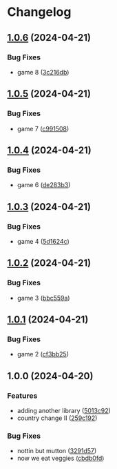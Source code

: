 # Changelog

## [1.0.6](https://github.com/jgf5013/better-world-dev/compare/game-v1.0.5...game-v1.0.6) (2024-04-21)


### Bug Fixes

* game 8 ([3c216db](https://github.com/jgf5013/better-world-dev/commit/3c216dbcf76347796a8a0730648861713bb1ff05))

## [1.0.5](https://github.com/jgf5013/better-world-dev/compare/game-v1.0.4...game-v1.0.5) (2024-04-21)


### Bug Fixes

* game 7 ([c991508](https://github.com/jgf5013/better-world-dev/commit/c99150893d6ef3806c4e78708562713b22d42ce2))

## [1.0.4](https://github.com/jgf5013/better-world-dev/compare/game-v1.0.3...game-v1.0.4) (2024-04-21)


### Bug Fixes

* game 6 ([de283b3](https://github.com/jgf5013/better-world-dev/commit/de283b36196c24dd1dd4d5c3d3b9391351764dc2))

## [1.0.3](https://github.com/jgf5013/better-world-dev/compare/game-v1.0.2...game-v1.0.3) (2024-04-21)


### Bug Fixes

* game 4 ([5d1624c](https://github.com/jgf5013/better-world-dev/commit/5d1624c015bc3f60f0efe9ef87a6249321b24a15))

## [1.0.2](https://github.com/jgf5013/better-world-dev/compare/game-v1.0.1...game-v1.0.2) (2024-04-21)


### Bug Fixes

* game 3 ([bbc559a](https://github.com/jgf5013/better-world-dev/commit/bbc559aa3acb99a50cdd7768e91851d1ee303c47))

## [1.0.1](https://github.com/jgf5013/better-world-dev/compare/game-v1.0.0...game-v1.0.1) (2024-04-21)


### Bug Fixes

* game 2 ([cf3bb25](https://github.com/jgf5013/better-world-dev/commit/cf3bb25f6ae4a1eb63655766abcd5edc3fee3dee))

## 1.0.0 (2024-04-20)


### Features

* adding another library ([5013c92](https://github.com/jgf5013/better-world-dev/commit/5013c92eabcb21dd2bc8f055605e3b6b21aafd47))
* country change II ([259c192](https://github.com/jgf5013/better-world-dev/commit/259c19214f189feb0add769ffe0245ce3bc9455f))


### Bug Fixes

* nottin but mutton ([3291d57](https://github.com/jgf5013/better-world-dev/commit/3291d570e08e190eed7e6d28abaf96e703293758))
* now we eat veggies ([cbdb0fd](https://github.com/jgf5013/better-world-dev/commit/cbdb0fd35724500c6f9c3aef3a3187568e685434))
